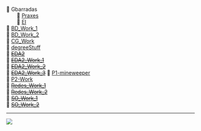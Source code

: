 📂 Gbarradas   
&emsp;&emsp;📂 [Praxes](UE/Praxes)   
&emsp;&emsp;📂 [EI](UE/EI)  
📂 [BD_Work_1](BD_Work_1)  
📂 [BD_Work_2](BD_Work_2)    
📂 [CG_Work](CG-Work/)  
📂 [degreeStuff](degreeStuff)  
📂 [~~EDA2~~](EDA2)  
📂 [~~EDA2_Work_1~~](EDA2_Work_1)  
📂 [~~EDA2_Work_2~~](EDA2_Work_2)  
📂 [~~EDA2_Work_3~~](EDA2_Work_3) 
📂 [P1-mineweeper](P1-mineweeper)    
📂 [P2-Work](P2-Work)  
📂 [~~Redes_Work_1~~](Redes_Work_1)  
📂 [~~Redes_Work_2~~](Redes_Work_2)  
📂 [~~SO_Work_1~~](SO_Work_1)   
📂 [~~SO_Work_2~~](SO_Work_2) 


---
 <!-- waka-box start -->
 ![](https://gist.github.com/YouEclipse/d46f06ae8ef72e51b37276ede8e14765)
 <!-- waka-box end -->

